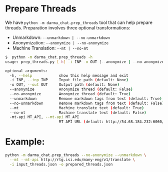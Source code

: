 
# Prepare Threads

We have `python -m darma_chat.prep_threads` tool that can help prepare threads.
Preparation involves three optional transformations:
* Unmarkdown:  `--unmarkdown | --no-unmarkdown`
* Anonymization: `--anonymize | --no-anonymize`
* Machine Translation: `--mt | --no-mt` 


```bash
$  python -m darma_chat.prep_threads -h
usage: prep_threads.py [-h] -i INP -o OUT [--anonymize | --no-anonymize] [--unmarkdown | --no-unmarkdown] [--mt | --no-mt] [-mt-api MT_API]

optional arguments:
  -h, --help            show this help message and exit
  -i INP, --inp INP     Input file path (default: None)
  -o OUT, --out OUT     Output path (default: None)
  --anonymize           Anonymize thread (default: False)
  --no-anonymize        Anonymize thread (default: True)
  --unmarkdown          Remove markdown tags from text (default: True)
  --no-unmarkdown       Remove markdown tags from text (default: False)
  --mt                  Machine translate text (default: True)
  --no-mt               Machine translate text (default: False)
  -mt-api MT_API, --mt-api MT_API
                        MT API URL (default: http://54.68.184.232:6060/many-eng/v1/translate)
```

# Example:

 ```bash
 python -m darma_chat.prep_threads --no-anonymize --unmarkdown \
   --mt --mt-api http://rtg.isi.edu/many-eng/v1/translate \
   -i input_threads.json -o prepared_threads.json
 ```

